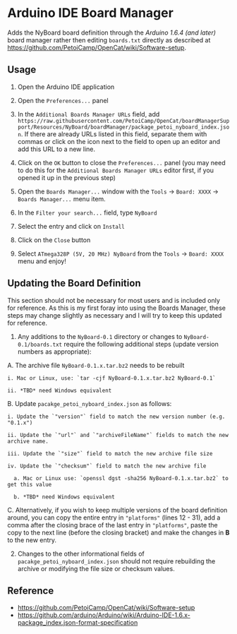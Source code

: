 # Arduino IDE Board Manager

Adds the NyBoard board definition through the *Arduino 1.6.4 (and later)* board manager rather then editing `boards.txt` directly as described at https://github.com/PetoiCamp/OpenCat/wiki/Software-setup.

## Usage

1. Open the Arduino IDE application

2. Open the `Preferences...` panel

3. In the `Additional Boards Manager URLs` field, add `https://raw.githubusercontent.com/PetoiCamp/OpenCat/boardManagerSupport/Resources/NyBoard/boardManager/package_petoi_nyboard_index.json`. If there are already URLs listed in this field, separate them with commas or click on the icon next to the field to open up an editor and add this URL to a new line.

4. Click on the `OK` button to close the `Preferences...` panel (you may need to do this for the `Additional Boards Manager URLs` editor first, if you opened it up in the previous step)

5. Open the `Boards Manager...` window with the `Tools` -> `Board: XXXX` -> `Boards Manager...` menu item.

6. In the `Filter your search...` field, type `NyBoard`

7. Select the entry and click on `Install`

8. Click on the `Close` button

9. Select `ATmega328P (5V, 20 MHz) NyBoard` from the `Tools` -> `Board: XXXX` menu and enjoy!

## Updating the Board Definition

This section should not be necessary for most users and is included only for reference. As this is my first foray into using the Boards Manager, these steps may change slightly as necessary and I will try to keep this updated for reference.

1. Any additions to the `NyBoard-0.1` directory or changes to `NyBoard-0.1/boards.txt` require the following additional steps (update version numbers as appropriate):

  A. The archive file `NyBoard-0.1.x.tar.bz2` needs to be rebuilt

    i. Mac or Linux, use: `tar -cjf NyBoard-0.1.x.tar.bz2 NyBoard-0.1`

    ii. *TBD* need Windows equivalent

  B. Update `pacakge_petoi_nyboard_index.json` as follows:

    i. Update the `"version"` field to match the new version number (e.g. "0.1.x")

    ii. Update the `"url"` and `"archiveFileName"` fields to match the new archive name.

    iii. Update the `"size"` field to match the new archive file size

    iv. Update the `"checksum"` field to match the new archive file

      a. Mac or Linux use: `openssl dgst -sha256 NyBoard-0.1.x.tar.bz2` to get this value

      b. *TBD* need Windows equivalent

  C. Alternatively, if you wish to keep multiple versions of the board definition around, you can copy the entire entry in `"platforms"` (lines 12 - 31), add a comma after the closing brace of the last entry in `"platforms"`, paste the copy to the next line (before the closing bracket) and make the changes in **B** to the new entry.

2. Changes to the other informational fields of `pacakge_petoi_nyboard_index.json` should not require rebuilding the archive or modifying the file size or checksum values.

## Reference

* https://github.com/PetoiCamp/OpenCat/wiki/Software-setup
* https://github.com/arduino/Arduino/wiki/Arduino-IDE-1.6.x-package_index.json-format-specification
